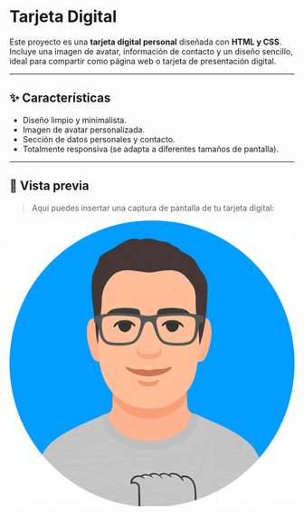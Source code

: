 # Tarjeta Digital

Este proyecto es una **tarjeta digital personal** diseñada con **HTML y CSS**.  
Incluye una imagen de avatar, información de contacto y un diseño sencillo, ideal para compartir como página web o tarjeta de presentación digital.

---

## ✨ Características

- Diseño limpio y minimalista.  
- Imagen de avatar personalizada.  
- Sección de datos personales y contacto.  
- Totalmente responsiva (se adapta a diferentes tamaños de pantalla).  

---

## 🚀 Vista previa

> Aquí puedes insertar una captura de pantalla de tu tarjeta digital:  

![Captura de la tarjeta digital](imagenes/MiAvatar.png)
